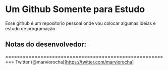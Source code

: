 # Um Github Somente para Estudo

Esse github é um reposítorio pessoal onde vou colocar algumas ideias e estudo de programação.

## Notas do desenvolvedor:
=========================================================
Twitter (@marviorocha)[https://twitter.com/marviorocha]

